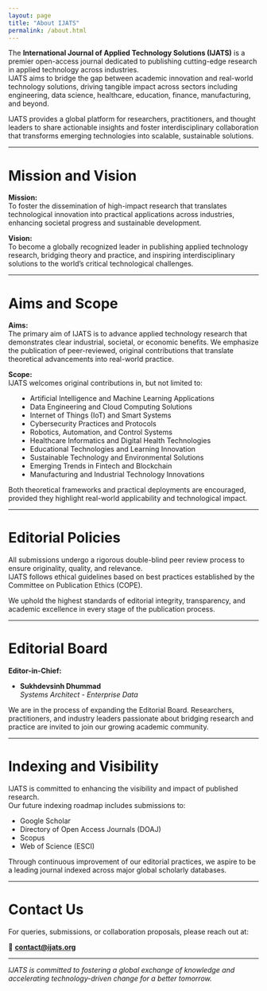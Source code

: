 ```yaml
---
layout: page
title: "About IJATS"
permalink: /about.html
---
```


The **International Journal of Applied Technology Solutions (IJATS)** is a premier open-access journal dedicated to publishing cutting-edge research in applied technology across industries.  
IJATS aims to bridge the gap between academic innovation and real-world technology solutions, driving tangible impact across sectors including engineering, data science, healthcare, education, finance, manufacturing, and beyond.

IJATS provides a global platform for researchers, practitioners, and thought leaders to share actionable insights and foster interdisciplinary collaboration that transforms emerging technologies into scalable, sustainable solutions.

---

# Mission and Vision

**Mission:**  
To foster the dissemination of high-impact research that translates technological innovation into practical applications across industries, enhancing societal progress and sustainable development.

**Vision:**  
To become a globally recognized leader in publishing applied technology research, bridging theory and practice, and inspiring interdisciplinary solutions to the world’s critical technological challenges.

---

# Aims and Scope

**Aims:**  
The primary aim of IJATS is to advance applied technology research that demonstrates clear industrial, societal, or economic benefits. We emphasize the publication of peer-reviewed, original contributions that translate theoretical advancements into real-world practice.

**Scope:**  
IJATS welcomes original contributions in, but not limited to:

<div style="padding-left: 20px;">
<ul>
  <li>Artificial Intelligence and Machine Learning Applications</li>
  <li>Data Engineering and Cloud Computing Solutions</li>
  <li>Internet of Things (IoT) and Smart Systems</li>
  <li>Cybersecurity Practices and Protocols</li>
  <li>Robotics, Automation, and Control Systems</li>
  <li>Healthcare Informatics and Digital Health Technologies</li>
  <li>Educational Technologies and Learning Innovation</li>
  <li>Sustainable Technology and Environmental Solutions</li>
  <li>Emerging Trends in Fintech and Blockchain</li>
  <li>Manufacturing and Industrial Technology Innovations</li>
</ul>
</div>

Both theoretical frameworks and practical deployments are encouraged, provided they highlight real-world applicability and technological impact.

---

# Editorial Policies

All submissions undergo a rigorous double-blind peer review process to ensure originality, quality, and relevance.  
IJATS follows ethical guidelines based on best practices established by the Committee on Publication Ethics (COPE).

We uphold the highest standards of editorial integrity, transparency, and academic excellence in every stage of the publication process.

---

# Editorial Board

**Editor-in-Chief:**  
- **Sukhdevsinh Dhummad**  
  *Systems Architect - Enterprise Data*

We are in the process of expanding the Editorial Board. Researchers, practitioners, and industry leaders passionate about bridging research and practice are invited to join our growing academic community.

---

# Indexing and Visibility

IJATS is committed to enhancing the visibility and impact of published research.  
Our future indexing roadmap includes submissions to:

- Google Scholar
- Directory of Open Access Journals (DOAJ)
- Scopus
- Web of Science (ESCI)

Through continuous improvement of our editorial practices, we aspire to be a leading journal indexed across major global scholarly databases.

---

# Contact Us

For queries, submissions, or collaboration proposals, please reach out at:

📧 **contact@ijats.org**

---

*IJATS is committed to fostering a global exchange of knowledge and accelerating technology-driven change for a better tomorrow.*
